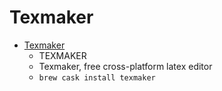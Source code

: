 # Texmaker
- [Texmaker](https://www.xm1math.net/texmaker/)
  -  TEXMAKER
  - Texmaker, free cross-platform latex editor
  - `brew cask install texmaker`

